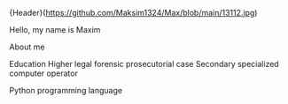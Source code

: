 {Header}(https://github.com/Maksim1324/Max/blob/main/13112.jpg)

Hello, my name is Maxim

About me

Education
Higher legal forensic prosecutorial case
Secondary specialized computer operator

Python programming language

